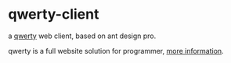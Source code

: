 # qwerty-client

a [qwerty](https://github.com/zhangjie2012/qwerty) web client, based on ant design pro.

qwerty is a full website solution for programmer, [more information](https://github.com/zhangjie2012/qwerty).
